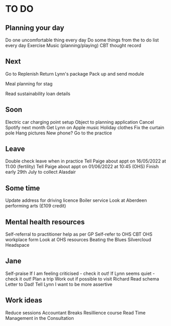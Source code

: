 # TO DO
## Planning your day
Do one uncomfortable thing every day
Do some things from the to do list every day
Exercise
Music (planning/playing)
CBT thought record

## Next
Go to Replenish
Return Lynn's package
Pack up and send module

Meal planning for stag

Read sustainability loan details

## Soon
Electric car charging point setup
Object to planning application
Cancel Spotify next month
Get Lynn on Apple music
Holiday clothes
Fix the curtain pole
Hang pictures
New phone?
Go to the practice

## Leave
Double check leave when in practice
Tell Paige about appt on 16/05/2022 at 11:00 (fertility)
Tell Paige about appt on 01/06/2022 at 10:45 (OHS)
Finish early 29th July to collect Alasdair

## Some time
Update address for driving licence
Boiler service
Look at Aberdeen performing arts (£109 credit)

## Mental health resources
Self-referral to practitioner help as per GP
Self-refer to OHS CBT
OHS workplace form
Look at OHS resources
Beating the Blues
Silvercloud
Headspace

## Jane
Self-praise
If I am feeling criticised - check it out!
If Lynn seems quiet - check it out!
Plan a trip
Work out if possible to visit Richard
Read schema
Letter to Dad!
Tell Lynn I want to be more assertive

## Work ideas
Reduce sessions
Accountant
Breaks
Resillience course
Read Time Management in the Consultation



